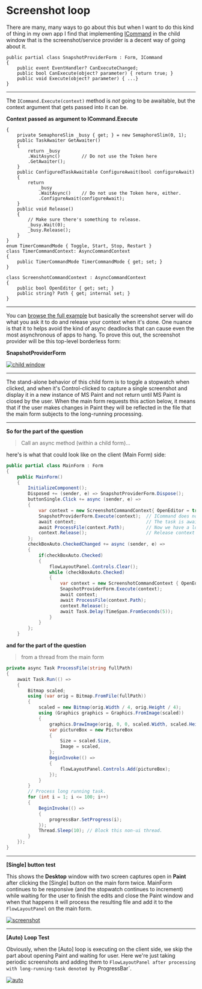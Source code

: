 # Screenshot loop

There are many, many ways to go about this but when I want to do this kind of thing in my own app I find that implementing [ICommand](https://learn.microsoft.com/en-us/dotnet/api/system.windows.input.icommand?view=net-8.0#definition) in the child window that is the screenshot/service provider is a decent way of going about it. 

```
public partial class SnapshotProviderForm : Form, ICommand
{
    public event EventHandler? CanExecuteChanged;
    public bool CanExecute(object? parameter) { return true; }
    public void Execute(object? parameter) { ...}
}
```
___

The `ICommand.Execute(context)` method is _not_ going to be awaitable, but the context argument that gets passed into it can be. 

**Context passed as argument to ICommand.Execute**

```csharpclass AsyncCommandContext
{
    private SemaphoreSlim _busy { get; } = new SemaphoreSlim(0, 1);
    public TaskAwaiter GetAwaiter()
    {
        return _busy
        .WaitAsync()        // Do not use the Token here
        .GetAwaiter();
    }
    public ConfiguredTaskAwaitable ConfigureAwait(bool configureAwait)
    {
        return
            _busy
            .WaitAsync()    // Do not use the Token here, either.
            .ConfigureAwait(configureAwait);
    }
    public void Release()
    {
        // Make sure there's something to release.
        _busy.Wait(0);
        _busy.Release();
    }
}
enum TimerCommandMode { Toggle, Start, Stop, Restart }
class TimerCommandContext: AsyncCommandContext
{
    public TimerCommandMode TimerCommandMode { get; set; }
}

class ScreenshotCommandContext : AsyncCommandContext
{ 
    public bool OpenEditor { get; set; }
    public string? Path { get; internal set; }
}
```
___

You can [browse the full example](https://github.com/IVSoftware/screenshots-00.git) but basically the screenshot server will do what you ask it to do and release your context when it's done. One nuance is that it to helps avoid the kind of async deadlocks that can cause even the most asynchronous of apps to hang. To prove this out, the screenshot provider will be this top-level borderless form:

**SnapshotProviderForm**

[![child window][1]][1]

___

The stand-alone behavior of this child form is to toggle a stopwatch when clicked, and when it's Control-clicked to capture a single screenshot and display it in a new instance of MS Paint and not return until MS Paint is closed by the user.  When the main form requests this action below, it means that if the user makes changes in Paint they will be reflected in the file that the main form subjects to the long-running processing.

___

**So for the part of the question**

>Call an async method (within a child form)...

here's is what that could look like on the client (Main Form) side:

```csharp
public partial class MainForm : Form
{
    public MainForm()
    {
        InitializeComponent();
        Disposed += (sender, e) => SnapshotProviderForm.Dispose();
        buttonSingle.Click += async (sender, e) =>
        {
            var context = new ScreenshotCommandContext{ OpenEditor = true };
            SnapshotProviderForm.Execute(context);  // ICommand does not block and is not async.
            await context;                          // The task is awaited by virtue of the context awaiter.
            await ProcessFile(context.Path);        // Now we have a lock on the context.
            context.Release();                      // Release context for any 'other' awaiters of this context.
        };
        checkBoxAuto.CheckedChanged += async (sender, e) =>
        {
            if(checkBoxAuto.Checked) 
            {
                flowLayoutPanel.Controls.Clear();
                while (checkBoxAuto.Checked)
                {
                    var context = new ScreenshotCommandContext { OpenEditor = false }; // Different
                    SnapshotProviderForm.Execute(context);
                    await context;
                    await ProcessFile(context.Path);
                    context.Release();
                    await Task.Delay(TimeSpan.FromSeconds(5));
                }
            }
        };
    }
```

**and for the part of the question**

>from a thread from the main form

```csharp
private async Task ProcessFile(string fullPath)
{
    await Task.Run(() =>
    {
        Bitmap scaled;
        using (var orig = Bitmap.FromFile(fullPath))
        {
            scaled = new Bitmap(orig.Width / 4, orig.Height / 4);
            using (Graphics graphics = Graphics.FromImage(scaled))
            {
                graphics.DrawImage(orig, 0, 0, scaled.Width, scaled.Height);
                var pictureBox = new PictureBox
                {
                    Size = scaled.Size,
                    Image = scaled,
                };
                BeginInvoke(() =>
                {
                    flowLayoutPanel.Controls.Add(pictureBox);
                });
            }
        }
        // Process long running task.
        for (int i = 1; i <= 100; i++)
        {
            BeginInvoke(() =>
            {
                progressBar.SetProgress(i);
            });
            Thread.Sleep(10); // Block this non-ui thread.
        }
    });
}
```
___

**[Single] button test**

This shows the **Desktop** window with  two screen captures open in **Paint** after clicking the [Single] button on the main form twice. MainForm continues to be responsive (and the stopwatch continues to increment) while waiting for the user to finish the edits and close the Paint window and when that happens it will process the resulting file and add it to the `FlowLayoutPanel` on the main form. 



[![screenshot][2]][2]

___

**[Auto} Loop Test**

Obviously, when the [Auto] loop is executing on the client side, we skip the part about opening Paint and waiting for user. Here we're just taking periodic screenshots and adding them to `FlowLayoutPanel after processing with long-running-task denoted by `ProgressBar`.

[![auto][3]][3]


  [1]: https://i.stack.imgur.com/Fwk9r.png
  [2]: https://i.stack.imgur.com/WnJ0P.png
  [3]: https://i.stack.imgur.com/fRqoH.png